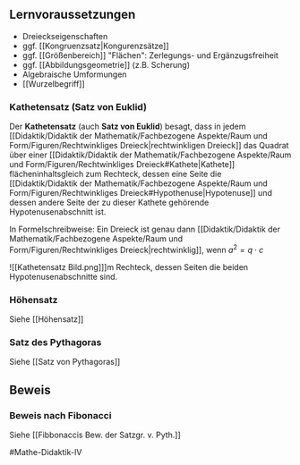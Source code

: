 ## Lernvoraussetzungen
- Dreieckseigenschaften
- ggf. [[Kongruenzsatz|Kongurenzsätze]]
- ggf. [[Größenbereich]] "Flächen": Zerlegungs- und Ergänzugsfreiheit
- ggf. [[Abbildungsgeometrie]] (z.B. Scherung)
- Algebraische Umformungen
- [[Wurzelbegriff]]

### Kathetensatz (Satz von Euklid)
Der **Kathetensatz** (auch **Satz von Euklid**) besagt, dass in jedem [[Didaktik/Didaktik der Mathematik/Fachbezogene Aspekte/Raum und Form/Figuren/Rechtwinkliges Dreieck|rechtwinkligen Dreieck]] das Quadrat über einer [[Didaktik/Didaktik der Mathematik/Fachbezogene Aspekte/Raum und Form/Figuren/Rechtwinkliges Dreieck#Kathete|Kathete]] flächeninhaltsgleich zum Rechteck, dessen eine Seite die [[Didaktik/Didaktik der Mathematik/Fachbezogene Aspekte/Raum und Form/Figuren/Rechtwinkliges Dreieck#Hypothenuse|Hypotenuse]] und dessen andere Seite der zu dieser Kathete gehörende Hypotenusenabschnitt ist.

In Formelschreibweise: Ein Dreieck ist genau dann [[Didaktik/Didaktik der Mathematik/Fachbezogene Aspekte/Raum und Form/Figuren/Rechtwinkliges Dreieck|rechtwinklig]], wenn $a^2 = q \cdot c$


![[Kathetensatz Bild.png]]]m Rechteck, dessen Seiten die beiden Hypotenusenabschnitte sind.


### Höhensatz
Siehe [[Höhensatz]] 

### Satz des Pythagoras
Siehe [[Satz von Pythagoras]] 

## Beweis
### Beweis nach Fibonacci
Siehe [[Fibbonaccis Bew. der Satzgr. v. Pyth.]]

#Mathe-Didaktik-IV 